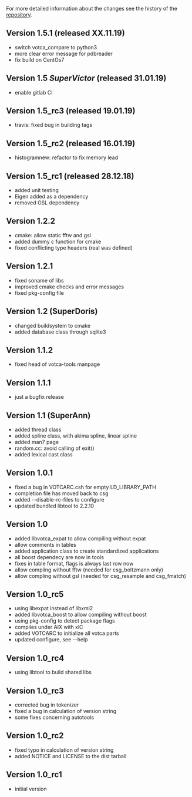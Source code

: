 For more detailed information about the changes see the history of the [repository](https://github.com/votca/tools/commits/stable).

## Version 1.5.1 (released XX.11.19)
 * switch votca_compare to python3
 * more clear error message for pdbreader
 * fix build on CentOs7


## Version 1.5 _SuperVictor_ (released 31.01.19)
 * enable gitlab CI


## Version 1.5_rc3 (released 19.01.19)
 * travis: fixed bug in building tags


## Version 1.5_rc2 (released 16.01.19)
 * histogramnew: refactor to fix memory lead


## Version 1.5_rc1 (released 28.12.18)
 * added unit testing 
 * Eigen added as a dependency
 * removed GSL dependency


## Version 1.2.2
* cmake: allow static fftw and gsl
* added dummy c function for cmake
* fixed conflicting type headers (real was defined)


## Version 1.2.1
* fixed soname of libs
* improved cmake checks and error messages
* fixed pkg-config file


## Version 1.2 (SuperDoris)
* changed buildsystem to cmake
* added database class through sqlite3


## Version 1.1.2
* fixed head of votca-tools manpage


## Version 1.1.1
* just a bugfix release


## Version 1.1 (SuperAnn)
* added thread class
* added spline class, with akima spline, linear spline
* added man7 page
* random.cc: avoid calling of exit()
* added lexical cast class


## Version 1.0.1
* fixed a bug in VOTCARC.csh for empty LD_LIBRARY_PATH
* completion file has moved back to csg
* added --disable-rc-files to configure
* updated bundled libtool to 2.2.10


## Version 1.0
* added libvotca_expat to allow compiling without expat
* allow comments in tables
* added application class to create standardized applications
* all boost dependecy are now in tools
* fixes in table format, flags is always last row now
* allow compling without fftw (needed for csg_boltzmann only)
* allow compling without gsl (needed for csg_resample and csg_fmatch)


## Version 1.0_rc5
* using libexpat instead of libxml2
* added libvotca_boost to allow compiling without boost
* using pkg-config to detect package flags
* compiles under AIX with xlC
* added VOTCARC to initialize all votca parts
* updated configure, see --help


## Version 1.0_rc4
* using libtool to build shared libs


## Version 1.0_rc3
* corrected bug in tokenizer
* fixed a bug in calculation of version string
* some fixes concerning autotools


## Version 1.0_rc2
* fixed typo in calculation of version string
* added NOTICE and LICENSE to the dist tarball


## Version 1.0_rc1
* initial version

